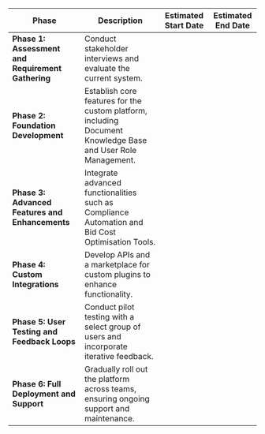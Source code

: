
| Phase                                             | Description                                                                                                  | Estimated Start Date | Estimated End Date |
| ------------------------------------------------- | ------------------------------------------------------------------------------------------------------------ | -------------------- | ------------------ |
| **Phase 1: Assessment and Requirement Gathering** | Conduct stakeholder interviews and evaluate the current system.                                              |                      |                    |
| **Phase 2: Foundation Development**               | Establish core features for the custom platform, including Document Knowledge Base and User Role Management. |                      |                    |
| **Phase 3: Advanced Features and Enhancements**   | Integrate advanced functionalities such as Compliance Automation and Bid Cost Optimisation Tools.            |                      |                    |
| **Phase 4: Custom Integrations**                  | Develop APIs and a marketplace for custom plugins to enhance functionality.                                  |                      |                    |
| **Phase 5: User Testing and Feedback Loops**      | Conduct pilot testing with a select group of users and incorporate iterative feedback.                       |                      |                    |
| **Phase 6: Full Deployment and Support**          | Gradually roll out the platform across teams, ensuring ongoing support and maintenance.                      |                      |                    |
